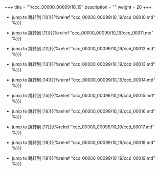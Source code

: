 +++
title = "1/ccc_00000_00099/10_19"
description = ""
weight = 20
+++

* jump to 跳转到 [10]({{%relref "ccc_00000_00099/10_19/ccd_00010.md" %}})

* jump to 跳转到 [11]({{%relref "ccc_00000_00099/10_19/ccd_00011.md" %}})

* jump to 跳转到 [12]({{%relref "ccc_00000_00099/10_19/ccd_00012.md" %}})

* jump to 跳转到 [13]({{%relref "ccc_00000_00099/10_19/ccd_00013.md" %}})

* jump to 跳转到 [14]({{%relref "ccc_00000_00099/10_19/ccd_00014.md" %}})

* jump to 跳转到 [15]({{%relref "ccc_00000_00099/10_19/ccd_00015.md" %}})

* jump to 跳转到 [16]({{%relref "ccc_00000_00099/10_19/ccd_00016.md" %}})

* jump to 跳转到 [17]({{%relref "ccc_00000_00099/10_19/ccd_00017.md" %}})

* jump to 跳转到 [18]({{%relref "ccc_00000_00099/10_19/ccd_00018.md" %}})

* jump to 跳转到 [19]({{%relref "ccc_00000_00099/10_19/ccd_00019.md" %}})

